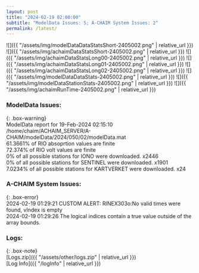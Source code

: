 ```yaml
---
layout: post
title: "2024-02-19 02:00:00"
subtitle: "ModelData Issues: 5; A-CHAIM System Issues: 2"
permalink: /latest/
---
```


![]({{ "/assets/img/modelDataDataStatsShort-2405002.png" | relative_url }})
![]({{ "/assets/img/achaimDataStatsShort-2405002.png" | relative_url }})
![]({{ "/assets/img/achaimDataStatsLong00-2405002.png" | relative_url }})
![]({{ "/assets/img/achaimDataStatsLong01-2405002.png" | relative_url }})
![]({{ "/assets/img/achaimDataStatsLong02-2405002.png" | relative_url }})
![]({{ "/assets/img/modelDataDataStats-2405002.png" | relative_url }})
![]({{ "/assets/img/modelDataStationStats-2405002.png" | relative_url }})
![]({{ "/assets/img/achaimRunTime-2405002.png" | relative_url }})


### ModelData Issues:  
  
{: .box-warning}  
 ModelData report for 19-Feb-2024 02:15:10   
 /home/chaim/ACHAIM_SERVER/A-CHAIM/modelData/2024/050/02/modelData.mat   
 61.3661% of RIO absoprtion values are finite   
 72.374% of RIO volt values are finite   
 0% of all possible stations for IONO were downloaded. x2446   
 0% of all possible stations for SENTINEL were downloaded. x1901   
 7.0234% of all possible stations for KARTVERKET were downloaded. x24   
  
### A-CHAIM System Issues:  
  
{: .box-error}  
2024-02-19 01:29:21 CUSTOM ALERT: RINEX303o:No valid times were found, vIndex is empty  
2024-02-19 01:29:26 The logical indices contain a true value outside of the array bounds.  

### Logs:  
  
{: .box-note}  
[Logs.zip]({{ "/assets/other/logs.zip" | relative_url }})  
[Log Info]({{ "/logInfo" | relative_url }})  

